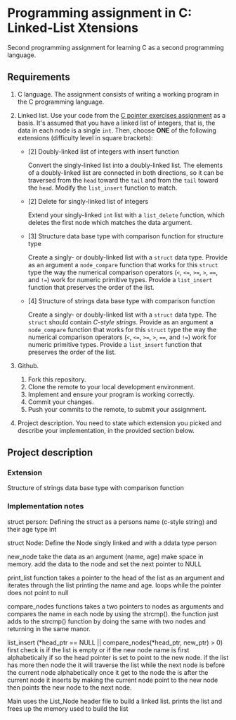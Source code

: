 # Programming assignment in C: Linked-List Xtensions

Second programming assignment for learning C as a second programming language. 

## Requirements
1. C language.
   The assignment consists of writing a working program in the C programming language.
   
2. Linked list.
   Use your code from the [C pointer exercises assignment](https://github.com/ivogeorg/c-pointer-exercises.git) as a basis. It's assumed that you have a linked list of integers, that is, the data in each node is a single `int`. Then, choose **ONE** of the following extensions (difficulty level in square brackets):
   - [2] Doubly-linked list of integers with insert function 

     Convert the singly-linked list into a doubly-linked list. The elements of a doubly-linked list are connected in both directions, so it can be traversed from the `head` toward the `tail` and from the `tail` toward the `head`. Modify the `list_insert` function to match.

   - [2] Delete for singly-linked list of integers
   
     Extend your singly-linked `int` list with a `list_delete` function, which deletes the first node which matches the data argument.

   - [3] Structure data base type with comparison function for structure type
   
     Create a singly- or doubly-linked list with a `struct` data type. Provide as an argument a `node_compare` function that works for this `struct` type the way the numerical comparison operators (`<`, `<=`, `>=`, `>`, `==`, and `!=`) work for numeric primitive types. Provide a `list_insert` function that preserves the order of the list.
     
   - [4] Structure of strings data base type with comparison function
   
     Create a singly- or doubly-linked list with a `struct` data type. The `struct` should contain *C-style strings*. Provide as an argument a `node_compare` function that works for this `struct` type the way the numerical comparison operators (`<`, `<=`, `>=`, `>`, `==`, and `!=`) work for numeric primitive types. Provide a `list_insert` function that preserves the order of the list.

3. Github.
   1. Fork this repository.
   2. Clone the remote to your local development environment.
   3. Implement and ensure your program is working correctly.
   4. Commit your changes.
   5. Push your commits to the remote, to submit your assignment.
   
4. Project description.
   You need to state which extension you picked and describe your implementation, in the provided section below.
   
   
## Project description

### Extension

Structure of strings data base type with comparison function

### Implementation notes
struct person:
    Defining the struct as a persons name (c-style string) and their age type int

struct Node:
    Define the Node singly linked and with a ddata type person

new_node
    take the data as an argument (name, age) make space in memory. add the data to the
    node and set the next pointer to NULL

print_list function
    takes a pointer to the head of the list as an argument and iterates through
    the list printing the name and age. loops while the pointer does not point to null

compare_nodes
    functions takes a two pointers to nodes as arguments and compares the name in each node
    by using the strcmp(). the function just adds to the strcmp() function by doing the same with
    two nodes and returning in the same manor.

 list_insert
    (*head_ptr == NULL || compare_nodes(*head_ptr, new_ptr) > 0)
    first check is if the list is empty or if the new node name is first alphabetically
    if so the head pointer is set to point to the new node.
    if the list has more then node the it will traverse the list while the next node is
    before the current node alphabetically once it get to the node the is after the current
    node it inserts by making the current node point to the new node then points the new
    node to the next node.

 Main
    uses the List_Node header file to build a linked list. prints the list and
    frees up the memory used to build the list




